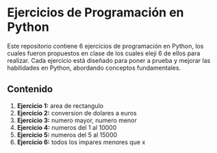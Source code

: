 # Ejercicios de Programación en Python

Este repositorio contiene 6 ejercicios de programación en Python, los cuales fueron propuestos en clase de los cuales eleji 6 de ellos para realizar. Cada ejercicio está diseñado para poner a prueba y mejorar las habilidades en Python, abordando conceptos fundamentales.

## Contenido

1. **Ejercicio 1:** area de rectangulo
2. **Ejercicio 2:** conversion de dolares a euros
3. **Ejercicio 3:** numero mayor, numero menor
4. **Ejercicio 4:** numeros del 1 al 10000
5. **Ejercicio 5:** numeros del 5 al 15000
6. **Ejercicio 6:** todos los impares menores que x

